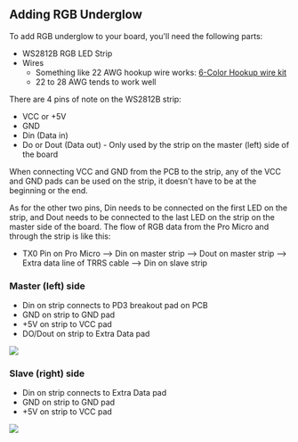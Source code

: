 ## Adding RGB Underglow

To add RGB underglow to your board, you'll need the following parts:

* WS2812B RGB LED Strip
* Wires
  * Something like 22 AWG hookup wire works: [6-Color Hookup wire kit](https://www.amazon.com/Elenco-Hook-Up-Colors-dispenser-WK-106/dp/B008L3QJAS)
  * 22 to 28 AWG tends to work well

There are 4 pins of note on the WS2812B strip:

* VCC or +5V
* GND
* Din \(Data in\)
* Do or Dout \(Data out\) - Only used by the strip on the master \(left\) side of the board

When connecting VCC and GND from the PCB to the strip, any of the VCC and GND pads can be used on the strip, it doesn't have to be at the beginning or the end.

As for the other two pins, Din needs to be connected on the first LED on the strip, and Dout needs to be connected to the last LED on the strip on the master side of the board. The flow of RGB data from the Pro Micro and through the strip is like this:

* TX0 Pin on Pro Micro --&gt; Din on master strip --&gt; Dout on master strip --&gt; Extra data line of TRRS cable --&gt; Din on slave strip

### Master \(left\) side

* Din on strip connects to PD3 breakout pad on PCB
* GND on strip to GND pad
* +5V on strip to VCC pad
* DO/Dout on strip to Extra Data pad

[![](http://i.imgur.com/mE5hgF8.jpg)](http://i.imgur.com/mE5hgF8.jpg)

### Slave \(right\) side

* Din on strip connects to Extra Data pad
* GND on strip to GND pad
* +5V on strip to VCC pad

[![](http://i.imgur.com/KgUvtxe.jpg)](http://i.imgur.com/KgUvtxe.jpg)

